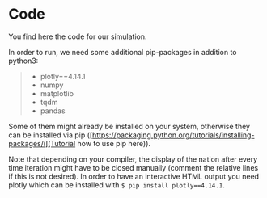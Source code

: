 # Code
You find here the code for our simulation. 

In order to run, we need some additional pip-packages in addition to python3:
> * plotly==4.14.1
> * numpy
> * matplotlib
> * tqdm
> * pandas

Some of them might already be installed on your system, otherwise they can be installed via pip ([https://packaging.python.org/tutorials/installing-packages/i](Tutorial how to use pip here)). 

Note that depending on your compiler, the display of the nation after every time iteration might have to be closed manually (comment the relative lines if this is not desired). In order to have an interactive HTML output you need plotly which can be installed with `$ pip install plotly==4.14.1`.
